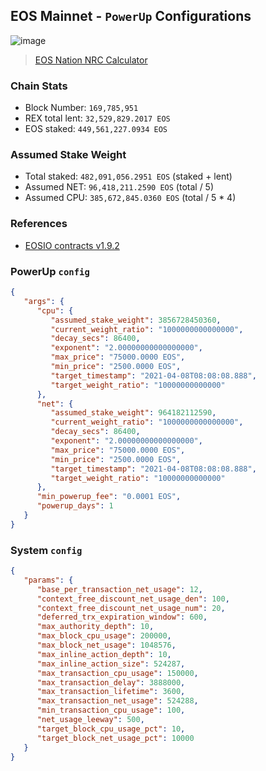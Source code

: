 ## EOS Mainnet - `PowerUp` Configurations

![image](https://user-images.githubusercontent.com/550895/108793981-e2563280-7552-11eb-9e84-7320e5985b46.png)

> [EOS Nation NRC Calculator](https://eos-nation.github.io/nrm-calc/?&powerup=0.00001&minprice=2500&maxprice=75000&exponent=2)

### Chain Stats

- Block Number: `169,785,951`
- REX total lent: `32,529,829.2017 EOS`
- EOS staked: `449,561,227.0934 EOS`

### Assumed Stake Weight

- Total staked: `482,091,056.2951 EOS` (staked + lent)
- Assumed NET: `96,418,211.2590 EOS` (total / 5)
- Assumed CPU: `385,672,845.0360 EOS` (total / 5 * 4)

### References

- [EOSIO contracts v1.9.2](https://github.com/EOSIO/eosio.contracts/releases/tag/v1.9.2)


### PowerUp `config`

```json
{
   "args": {
      "cpu": {
         "assumed_stake_weight": 3856728450360,
         "current_weight_ratio": "1000000000000000",
         "decay_secs": 86400,
         "exponent": "2.00000000000000000",
         "max_price": "75000.0000 EOS",
         "min_price": "2500.0000 EOS",
         "target_timestamp": "2021-04-08T08:08:08.888",
         "target_weight_ratio": "10000000000000"
      },
      "net": {
         "assumed_stake_weight": 964182112590,
         "current_weight_ratio": "1000000000000000",
         "decay_secs": 86400,
         "exponent": "2.00000000000000000",
         "max_price": "75000.0000 EOS",
         "min_price": "2500.0000 EOS",
         "target_timestamp": "2021-04-08T08:08:08.888",
         "target_weight_ratio": "10000000000000"
      },
      "min_powerup_fee": "0.0001 EOS",
      "powerup_days": 1
   }
}
```

### System `config`

```json
{
   "params": {
      "base_per_transaction_net_usage": 12,
      "context_free_discount_net_usage_den": 100,
      "context_free_discount_net_usage_num": 20,
      "deferred_trx_expiration_window": 600,
      "max_authority_depth": 10,
      "max_block_cpu_usage": 200000,
      "max_block_net_usage": 1048576,
      "max_inline_action_depth": 10,
      "max_inline_action_size": 524287,
      "max_transaction_cpu_usage": 150000,
      "max_transaction_delay": 3888000,
      "max_transaction_lifetime": 3600,
      "max_transaction_net_usage": 524288,
      "min_transaction_cpu_usage": 100,
      "net_usage_leeway": 500,
      "target_block_cpu_usage_pct": 10,
      "target_block_net_usage_pct": 10000
   }
}
```
